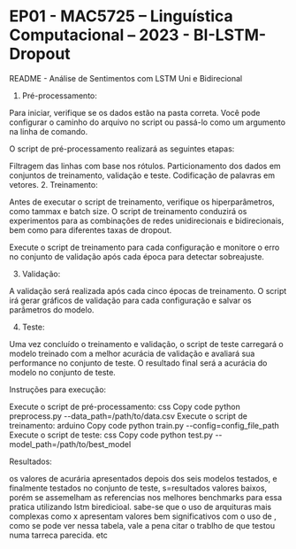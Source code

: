 # EP01 - MAC5725 – Linguística Computacional – 2023 - BI-LSTM-Dropout

README - Análise de Sentimentos com LSTM Uni e Bidirecional

1. Pré-processamento:

Para iniciar, verifique se os dados estão na pasta correta. Você pode configurar o caminho do arquivo no script ou passá-lo como um argumento na linha de comando.

O script de pré-processamento realizará as seguintes etapas:

Filtragem das linhas com base nos rótulos.
Particionamento dos dados em conjuntos de treinamento, validação e teste.
Codificação de palavras em vetores.
2. Treinamento:

Antes de executar o script de treinamento, verifique os hiperparâmetros, como tammax e batch size. O script de treinamento conduzirá os experimentos para as combinações de redes unidirecionais e bidirecionais, bem como para diferentes taxas de dropout.

Execute o script de treinamento para cada configuração e monitore o erro no conjunto de validação após cada época para detectar sobreajuste.

3. Validação:

A validação será realizada após cada cinco épocas de treinamento. O script irá gerar gráficos de validação para cada configuração e salvar os parâmetros do modelo.

4. Teste:

Uma vez concluído o treinamento e validação, o script de teste carregará o modelo treinado com a melhor acurácia de validação e avaliará sua performance no conjunto de teste. O resultado final será a acurácia do modelo no conjunto de teste.

Instruções para execução:

Execute o script de pré-processamento:
css
Copy code
python preprocess.py --data_path=/path/to/data.csv
Execute o script de treinamento:
arduino
Copy code
python train.py --config=config_file_path
Execute o script de teste:
css
Copy code
python test.py --model_path=/path/to/best_model


Resultados:

os valores de acurária apresentados depois dos seis modelos testados, e finalmente testados no conjunto de teste, s=resultados valores baixos, porém se assemelham as referencias nos melhores benchmarks para essa pratica utilizando lstm biredicioal.
sabe-se que o uso de arquituras mais complexas como x apresentam valores bem significativos com o uso de , como se pode ver nessa tabela,
vale a pena citar o trablho de que testou numa tarreca parecida. etc 
